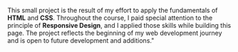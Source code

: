 This small project is the result of my effort to apply the fundamentals of **HTML** and **CSS**. Throughout the course, I paid special attention to the principle of **Responsive Design**, and I applied those skills while building this page. The project reflects the beginning of my web development journey and is open to future development and additions."
